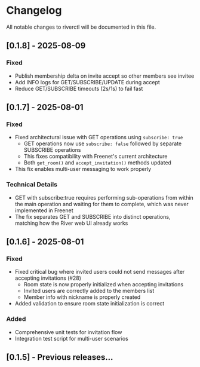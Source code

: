 # Changelog

All notable changes to riverctl will be documented in this file.

## [0.1.8] - 2025-08-09

### Fixed
- Publish membership delta on invite accept so other members see invitee
- Add INFO logs for GET/SUBSCRIBE/UPDATE during accept
- Reduce GET/SUBSCRIBE timeouts (2s/1s) to fail fast

## [0.1.7] - 2025-08-01

### Fixed
- Fixed architectural issue with GET operations using `subscribe: true`
  - GET operations now use `subscribe: false` followed by separate SUBSCRIBE operations
  - This fixes compatibility with Freenet's current architecture
  - Both `get_room()` and `accept_invitation()` methods updated
- This fix enables multi-user messaging to work properly

### Technical Details
- GET with subscribe:true requires performing sub-operations from within the main operation and waiting for them to complete, which was never implemented in Freenet
- The fix separates GET and SUBSCRIBE into distinct operations, matching how the River web UI already works

## [0.1.6] - 2025-08-01

### Fixed
- Fixed critical bug where invited users could not send messages after accepting invitations (#28)
  - Room state is now properly initialized when accepting invitations
  - Invited users are correctly added to the members list
  - Member info with nickname is properly created
- Added validation to ensure room state initialization is correct

### Added
- Comprehensive unit tests for invitation flow
- Integration test script for multi-user scenarios

## [0.1.5] - Previous releases...